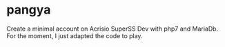 # pangya
Create a minimal account on Acrisio SuperSS Dev with php7 and MariaDb. For the moment, I just adapted the code to play.
